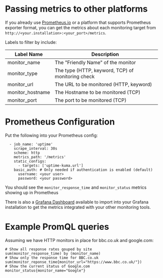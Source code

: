 # Passing metrics to other platforms

If you already use [Prometheus.io](https://prometheus.io) or a platform that supports Prometheus exporter format, you can get the metrics about each monitoring target from `http://<your.installation>:<your_port>/metrics`.

Labels to filter by include:

| Label Name | Description |
|------------|-------------|
|monitor_name| The "Friendly Name" of the monitor |
|monitor_type| The type (HTTP, keyword, TCP) of monitoring check |
|monitor_url | The URL to be monitored (HTTP, keyword)
|monitor_hostname | The Hostname to be monitored (TCP) |
|monitor_port | The port to be monitored (TCP) |

# Prometheus Configuration

Put the following into your Prometheus config:

```
  - job_name: 'uptime'
    scrape_interval: 30s
    scheme: http
    metrics_path: '/metrics'
    static_configs:
      - targets: ['uptime-kuma.url']
    basic_auth: # Only needed if authentication is enabled (default) 
      username: <your user>
      password: <your password>
```

You should see the `monitor_response_time` and `monitor_status` metrics showing up in Prometheus

There is also a [Grafana Dashboard](https://grafana.com/grafana/dashboards/14847) available to import into your Grafana installation to get the metrics integrated with your other monitoring tools.

# Example PromQL queries

Assuming we have HTTP monitors in place for bbc.co.uk and google.com:

```
# Show all response rates gouped by site
sum(monitor_response_time) by (monitor_name)
# Show only the response time for BBC.co.uk
sum(monitor_reponse_time{monitor_url="https://www.bbc.co.uk/"})
# Show the current status of Google.com
monitor_status{monitor_name="Google"}
```
